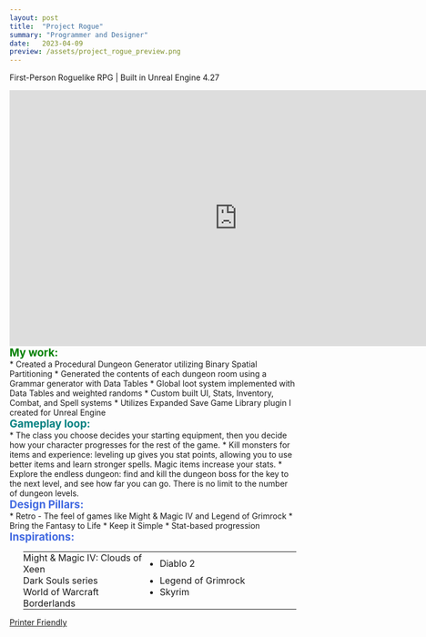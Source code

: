 ```yaml
---
layout: post
title:  "Project Rogue"
summary: "Programmer and Designer"
date:   2023-04-09
preview: /assets/project_rogue_preview.png
---
```

First-Person Roguelike RPG | Built in Unreal Engine 4.27
<!--![Picture 1](/assets/project_rogue.png)-->

<style>
h3 
{
    color: teal;
    font-size: 14pt;
    margin: 0;
}
h4
{
    color: #4169E1;
    font-size: 14pt;
    margin: 0;
}
table, tr, td
{
    border: 0px solid black;
    margin: 0;
}
tr, td
{
    padding: 0px;
}
</style>

<div class="dont-print">
<iframe width="800" height="450" src="https://www.youtube.com/embed/Ywr9jQvWZ4E" title="YouTube video player" frameborder="0" allow="accelerometer; autoplay; clipboard-write; encrypted-media; gyroscope; picture-in-picture; web-share" allowfullscreen></iframe>
</div>

<!-- take screenshots of data tables to show how im using them? -->

<!--
<video width="800" height="450" controls>
    <source src="/assets/project_rogue.mp4" type="video/mp4">
    Your browser does not support this.
</video>
-->

<h3 style="color:green">My work:</h3>
* Created a Procedural Dungeon Generator utilizing Binary Spatial Partitioning
* Generated the contents of each dungeon room using a Grammar generator with Data Tables
* Global loot system implemented with Data Tables and weighted randoms
* Custom built UI, Stats, Inventory, Combat, and Spell systems
* Utilizes Expanded Save Game Library plugin I created for Unreal Engine
  
<h3>Gameplay loop:</h3>
* The class you choose decides your starting equipment, then you decide how your character progresses for the rest of the game.
* Kill monsters for items and experience: leveling up gives you stat points, allowing you to use better items and learn stronger spells. Magic items increase your stats.
* Explore the endless dungeon: find and kill the dungeon boss for the key to the next level, and see how far you can go. There is no limit to the number of dungeon levels.

<h4>Design Pillars:</h4>
* Retro - The feel of games like Might & Magic IV and Legend of Grimrock
* Bring the Fantasy to Life
* Keep it Simple
* Stat-based progression

<h4>Inspirations:</h4>

<ul>
<table style="width: 100%">
  <tr>
    <td style="width: 50%">
      <li>Might & Magic IV: Clouds of Xeen</li>
    </td>
    <td>
      <li>Diablo 2</li>
    </td>
  </tr>
  <tr>
    <td>
      <li>Dark Souls series</li>
    </td>
    <td>
      <li>Legend of Grimrock</li>
    </td>
  </tr>
  <tr>
    <td>
      <li>World of Warcraft</li>
    </td>
    <td>
      <li>Skyrim</li>
    </td>
  </tr>
  <tr>
    <td>
      <li>Borderlands</li>
    </td>
  </tr>
</table>
</ul>

<div class="dont-print">
    <p>
        <a href="javascript:window.print();">Printer Friendly</a>
    </p>
</div>